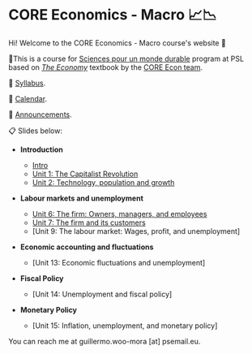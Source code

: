 # CORE Economics - Macro :chart_with_upwards_trend::chart_with_downwards_trend:

Hi! Welcome to the CORE Economics - Macro course's website :wave:

:closed_book:This is a course for [Sciences pour un monde durable](https://psl.eu/formation/sciences-monde-durable) program at PSL based on [*The Economy*](https://www.core-econ.org/the-economy/) textbook by the [CORE Econ team](https://www.core-econ.org/).

:paperclip: [Syllabus](https://github.com/woomora/CORE-econ-macro/blob/master/PSL%202025%20Spring%20%E2%80%93%20CORE%20Econ%20Macro.pdf).

:calendar: [Calendar](https://calendar.google.com/calendar/embed?src=9ee653f58834e758256bdcac717c0b0cef055a83ec6c8a3793cb3387686358a8%40group.calendar.google.com&ctz=Europe%2FParis).

:loudspeaker: [Announcements](https://github.com/woomora/CORE-econ-macro/blob/master/announcements.md).

:clipboard: Slides below:

- **Introduction**

  - [Intro](https://woomora.github.io/CORE-econ-macro/Intro/core-intro.html#1)
  - [Unit 1: The Capitalist Revolution](https://woomora.github.io/CORE-econ-macro/Unit-1/core-unit1.html#1)
  - [Unit 2: Technology, population and growth](https://woomora.github.io/CORE-econ-macro/Unit-2/core-unit2.html#1)

- **Labour markets and unemployment**

  - [Unit 6: The firm: Owners, managers, and employees](https://woomora.github.io/CORE-econ-macro/Unit-6/core-unit6.html#1)
  - [Unit 7: The firm and its customers](https://woomora.github.io/CORE-econ-macro/Unit-7/core-unit7.html#1)
  - [Unit 9: The labour market: Wages, profit, and unemployment]

<!---  (https://woomora.github.io/CORE-econ-macro/Unit-9/core-unit9.html#1) --->
 <!--- - **Credit markets** - [Unit 10: Banks, money, and the credit market](https://woomora.github.io/CORE-econ-macro/Unit-10/core-unit10.html#1) --->
  
- **Economic accounting and fluctuations**

  - [Unit 13: Economic fluctuations and unemployment]
<!---  (https://woomora.github.io/CORE-econ-macro/Unit-13/core-unit13.html#1) --->

- **Fiscal Policy**

  - [Unit 14: Unemployment and fiscal policy]
<!---  (https://woomora.github.io/CORE-econ-macro/Unit-14/core-unit14.html#1) --->

- **Monetary Policy**

  - [Unit 15: Inflation, unemployment, and monetary policy]
<!---  (https://woomora.github.io/CORE-econ-macro/Unit-15/core-unit15.html#1) --->

You can reach me at guillermo.woo-mora [at] psemail.eu.
